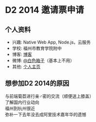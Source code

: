 # D2 2014 邀请票申请

## 个人资料

- 兴趣: Native Web App, Node.js，云服务
- 学校: 福州市教育学院附中
- 博客: [博客](http://code5light.com)  
- 微博: [@白色箱子](http://weibo.com/578088417/)（基本上不用）
- 其他: [个人主页](http://whitebox.im)

## 想参加D2 2014的原因

与前端菊苣进行亲♂密的交流（顺便送上膝盖）    
了解国内行业动向  
福州到杭州很近  
弥补一下去年没去成阿里技术嘉年华的遗憾  